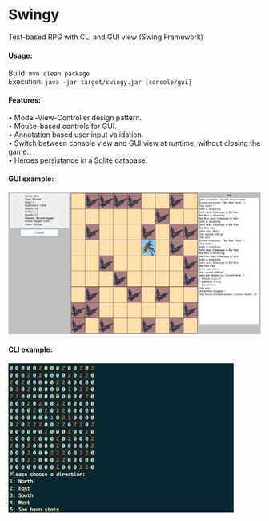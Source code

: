 # Swingy
Text-based RPG with CLI and GUI view (Swing Framework)

<h4>Usage:</h4>

Build: ```mvn clean package```<br>
Execution: ```java -jar target/swingy.jar [console/gui]```

<h4>Features:</h4>
• Model-View-Controller design pattern.<br>
• Mouse-based controls for GUI.<br>
• Annotation based user input validation.<br>
• Switch between console view and GUI view at runtime, without closing the game.<br>
• Heroes persistance in a Sqlite database.

<h4>GUI example:</h4>

<img src="https://github.com/hivian/swingy/blob/master/gui_screen.png" width="850">

<h4>CLI example:</h4>

<img src="https://github.com/hivian/swingy/blob/master/cli_screen.png" width="450">
